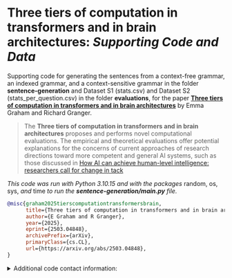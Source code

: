# Three tiers of computation in transformers and in brain architectures: *Supporting Code and Data*


Supporting code for generating the sentences from a context-free grammar, an indexed grammar, and a context-sensitive grammar in the folder **sentence-generation** and Dataset S1 (stats.csv) and Dataset S2 (stats_per_question.csv) in the folder **evaluations**, for the paper **[Three tiers of computation in transformers and in brain architectures](https://arxiv.org/abs/2503.04848)** by Emma Graham and Richard Granger.


> The **Three tiers of computation in transformers and in brain architectures** proposes and performs novel computational evaluations. The empirical and theoretical evaluations offer potential explanations for the concerns of current approaches of research directions toward more competent and general AI systems, such as those discussed in [How AI can achieve human-level intelligence: researchers call for change in tack](https://www.nature.com/articles/d41586-025-00649-4?utm_source=Live+Audience&utm_campaign=865f0cafd4-nature-briefing-daily-20250305&utm_medium=email&utm_term=0_b27a691814-865f0cafd4-49902692)



*This code was run with Python 3.10.15 and with the packages* random, os, sys, *and* time *to run the **sentence-generation/main.py** file.*




```bibtex
@misc{graham2025tierscomputationtransformersbrain,
      title={Three tiers of computation in transformers and in brain architectures}, 
      author={E Graham and R Granger},
      year={2025},
      eprint={2503.04848},
      archivePrefix={arXiv},
      primaryClass={cs.CL},
      url={https://arxiv.org/abs/2503.04848}, 
}
```


<details>  
<summary>Additional code contact information: </summary>

contact emma.graham.th@dartmouth.edu for 

* additional scripts of API calling wrappers
* evaluation scripts and raw model outputs
* visualization scripts

</details>


